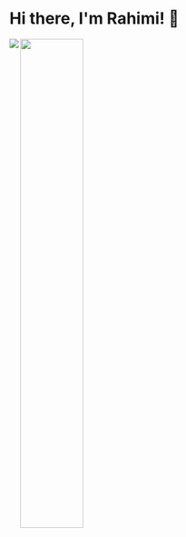 # Hi there, I'm Rahimi! 👋

<img align="left" src="https://github-readme-stats.vercel.app/api?username=tard916&show_icons=true&theme=radical" />
<img align="left" width="47%" src="https://github-readme-stats.vercel.app/api/top-langs/?username=tard916&layout=compact" />

